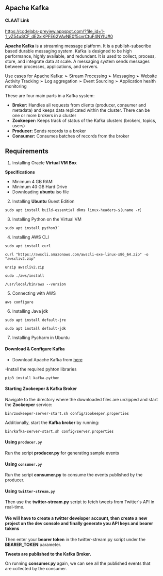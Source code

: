 ## Apache Kafka

#### CLAAT Link
https://codelabs-preview.appspot.com/?file_id=1-1_vZ54uSCF_dE2xiKPFE62VAvNE0f5cvrCtuF4NYIU#0

**Apache Kafka** is a streaming message platform. It is a publish-subscribe based durable messaging system. Kafka is designed to be high performance, highly available, and redundant. It is used to collect, process, store, and integrate data at scale. A messaging system sends messages between processes, applications, and servers. 

Use cases for Apache Kafka:
➢	Stream Processing
➢	Messaging
➢	Website Activity Tracking
➢	Log aggregation
➢	Event Sourcing
➢	Application health monitoring


These are four main parts in a Kafka system:

- **Broker:** Handles all requests from clients (producer, consumer and metadata) and keeps data replicated within the cluster. There can be one or more brokers in a cluster
- **Zookeeper:** Keeps track of status of the Kafka clusters (brokers, topics, users)
- **Producer:** Sends records to a broker
- **Consumer:** Consumes batches of records from the broker

## Requirements

1. Installing Oracle **Virtual VM Box**

**Specifications**
- Minimum 4 GB RAM
- Minimum 40 GB Hard Drive
- Downloading **ubuntu** iso file

2. Installing **Ubuntu** Guest Edition

```
sudo apt install build-essential dkms linux-headers-$(uname -r)
```

3. Installing Python on the Virtual VM

```
sudo apt install python3`
```

4. Installing AWS CLI

```
sudo apt install curl

curl "https://awscli.amazonaws.com/awscli-exe-linux-x86_64.zip" -o "awscliv2.zip"

unzip awscliv2.zip

sudo ./aws/install

/usr/local/bin/aws --version

```

5. Connecting with AWS
```
aws configure
```

6. Installing Java jdk

```
sudo apt install default-jre

sudo apt install default-jdk

```

7. Installing Pycharm in Ubuntu


#### Download & Configure Kafka
- Download Apache Kafka from [here](https://kafka.apache.org/downloads)

-Install the required pyhton libraries
```
pip3 install kafka-python
```


#### Starting Zookeeper & Kafka Broker

Navigate to the directory where the downloaded files are unzipped and start the **Zookeeper** service:
```
bin/zookeeper-server-start.sh config/zookeeper.properties
```
Additionally, start the **Kafka broker** by running:
```
bin/kafka-server-start.sh config/server.properties
```

#### Using `producer.py`
Run the script **producer.py** for generating sample events

#### Using `consumer.py`
Run the script **consumer.py** to consume the events published by the producer.

#### Using `twitter-stream.py`
Then use the **twitter-stream.py** script to  fetch tweets from Twitter's API in real-time.

#### We will have to create a twitter developer account, then create a new project on the dev console and finally generate you API keys and bearer tokens
 
Then enter your **bearer token** in the twitter-stream.py script under the **BEARER_TOKEN** parameter.

**Tweets are published to the Kafka Broker.**

On running **consumer.py** again, we can see all the published events that are collected by the consumer.





